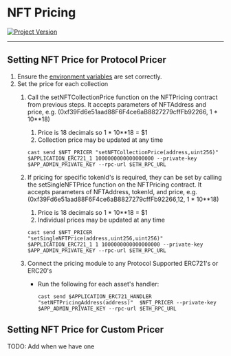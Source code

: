 # NFT Pricing
[![Project Version][version-image]][version-url]

---

## Setting NFT Price for Protocol Pricer

1.  Ensure the [environment variables][environment-url] are set correctly.
2.  Set the price for each collection
    1.  Call the setNFTCollectionPrice function on the NFTPricing contract from previous steps. It accepts parameters of NFTAddress and price, e.g. (0xf39Fd6e51aad88F6F4ce6aB8827279cffFb92266, 1 * 10**18)
        1.  Price is 18 decimals so 1 * 10**18 = $1
        2.  Collection price may be updated at any time
         ````
         cast send $NFT_PRICER "setNFTCollectionPrice(address,uint256)" $APPLICATION_ERC721_1 1000000000000000000 --private-key $APP_ADMIN_PRIVATE_KEY --rpc-url $ETH_RPC_URL

         ````
    2.  If pricing for specific tokenId's is required, they can be set by calling the setSingleNFTPrice function on the NFTPricing contract. It accepts parameters of NFTAddress, tokenId, and price, e.g. (0xf39Fd6e51aad88F6F4ce6aB8827279cffFb92266,12, 1 * 10**18)
        1.  Price is 18 decimals so 1 * 10**18 = $1
        2.  Individual prices may be updated at any time    
         ````
         cast send $NFT_PRICER "setSingleNFTPrice(address,uint256,uint256)" $APPLICATION_ERC721_1 1 1000000000000000000 --private-key $APP_ADMIN_PRIVATE_KEY --rpc-url $ETH_RPC_URL
         ````
    3. Connect the pricing module to any Protocol Supported ERC721's or ERC20's
   
        - Run the following for each asset's handler:
           ````
           cast send $APPLICATION_ERC721_HANDLER "setNFTPricingAddress(address)"  $NFT_PRICER --private-key $APP_ADMIN_PRIVATE_KEY --rpc-url $ETH_RPC_URL
           ````



## Setting NFT Price for Custom Pricer

TODO: Add when we have one

<!-- These are the body links -->
[environment-url]: ../deployment/SET-ENVIRONMENT.md

<!-- These are the header links -->
[version-image]: https://img.shields.io/badge/Version-1.3.1-brightgreen?style=for-the-badge&logo=appveyor
[version-url]: https://github.com/thrackle-io/Tron
